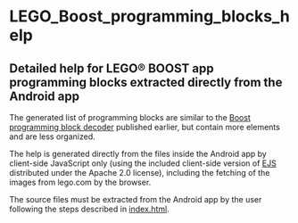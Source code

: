 # LEGO_Boost_programming_blocks_help
## Detailed help for LEGO® BOOST app programming blocks extracted directly from the Android app

The generated list of programming blocks are similar to the [Boost programming block decoder](https://brickset.com/article/30950/boost-programming-block-decoder) published earlier, but contain more elements and are less organized.

The help is generated directly from the files inside the Android app by client-side JavaScript only (using the included client-side version of [EJS](https://ejs.co/) distributed under the Apache 2.0 license), including the fetching of the images from lego.com by the browser.

The source files must be extracted from the Android app by the user following the steps described in [index.html](../master/index.html).
